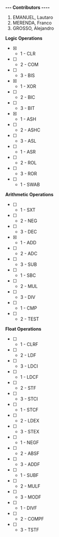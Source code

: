 **---  Contributors  ----**   
1. EMANUEL, Lautaro
2. MERENDA, Franco
3. GROSSO, Alejandro

**Logic Operations**  
- [x] - 1 - CLR  
- [ ] - 2 - COM   
- [ ] - 3 - BIS  
- [x] - 1 - XOR  
- [ ] - 2 - BIC  
- [ ] - 3 - BIT  
- [x] - 1 - ASH  
- [ ] - 2 - ASHC  
- [ ] - 3 - ASL  
- [ ] - 1 - ASR  
- [ ] - 2 - ROL  
- [ ] - 3 - ROR  
- [ ] - 1 - SWAB  

**Arithmetic Operations**  
- [ ] - 1 - SXT  
- [ ] - 2 - NEG  
- [ ] - 3 - DEC
- [x] - 1 - ADD
- [ ] - 2 - ADC  
- [ ] - 3 - SUB  
- [ ] - 1 - SBC  
- [ ] - 2 - MUL  
- [ ] - 3 - DIV  
- [ ] - 1 - CMP  
- [ ] - 2 - TEST  
 
 **Float Operations**  
- [ ] - 1 - CLRF  
- [ ] - 2 - LDF  
- [ ] - 3 - LDCI  
- [ ] - 1 - LDCF  
- [ ] - 2 - STF  
- [ ] - 3 - STCI  
- [ ] - 1 - STCF  
- [ ] - 2 - LDEX  
- [ ] - 3 - STEX  
- [ ] - 1 - NEGF  
- [ ] - 2 - ABSF  
- [ ] - 3 - ADDF  
- [ ] - 1 - SUBF  
- [ ] - 2 - MULF  
- [ ] - 3 - MODF  
- [ ] - 1 - DIVF   
- [ ] - 2 - COMPF  
- [ ] - 3 - TSTF